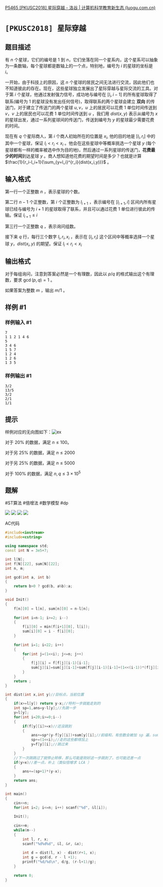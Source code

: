 
[P5465 [PKUSC2018] 星际穿越 - 洛谷 | 计算机科学教育新生态 (luogu.com.cn)](https://www.luogu.com.cn/problem/P5465)

# `[PKUSC2018] 星际穿越` 

## 题目描述

有 $n$ 个星球，它们的编号是 1 到 $n$，它们坐落在同一个星系内，这个星系可以抽象为一条数轴，每个星球都是数轴上的一个点，特别地，编号为 $i$ 的星球的坐标是 $i$。

一开始，由于科技上的原因，这 $n$ 个星球的居民之间无法进行交流，因此他们也不知道彼此的存在。现在，这些星球独立发展出了星际穿越与星际交流的工具。对于第 $i$ 个星球，他通过发射强力信号，成功地与编号在 $[l_i,i-1]$ 的所有星球取得了联系(编号为 1 的星球没有发出任何信号)，取得联系的两个星球会建立 **双向** 的传送门，对于建立了传送门的两个星球 $u,v$，$u$ 上的居民可以花费 1 单位时间传送到 $v$，$v$ 上的居民也可以花费 1 单位时间传送到 $u$ ，我们用 $dist(x,y)$ 表示从编号为 $x$ 的星球出发，通过一系列星球间的传送门，传送到编号为 $y$ 的星球最少需要花费的时间。

现在有 $q$ 个星际商人，第 $i$ 个商人初始所在的位置是 $x_i$, 他的目的地是 $[l_i,r_i]$ 中的其中一个星球，保证 $l_i<r_i<x_i$ 。他会在这些星球中等概率挑选一个星球 $y$ (每个星球都有一样的概率被选中作为目的地)，然后通过一系列星球的传送门，**花费最少的时间**到达星球 $y$ 。商人想知道他花费的期望时间是多少？也就是计算 $\frac{1}{r_i-l_i+1}{\sum_{y=l_i}^{r_i}{dist(x_i,y)}}$ 。

## 输入格式

第一行一个正整数 $n$ ，表示星球的个数。

第二行 $n-1$ 个正整数，第 $i$ 个正整数为  $l_{i+1}$ ，表示编号在 $[l_{i+1},i]$ 区间内所有星球已经与编号为 $i+1$ 的星球取得了联系，并且可以通过花费 1 单位进行彼此的传输。保证 $l_{i+1}\leq i$

第三行一个正整数 $q$ ，表示询问组数。

接下来 $q$ 行，每行三个数字 $l_i,r_i,x_i$ ，表示在 $[l_i,r_i]$ 这个区间中等概率选择一个星球 $y$，$dist(x_i,y)$ 的期望。保证 $l_i<r_i<x_i$

## 输出格式

对于每组询问，注意到答案必然是一个有理数，因此以 $p/q$ 的格式输出这个有理数，要求 $\gcd(p,q)=1$ 。

如果答案为整数 $m$ ，输出 $m/1$ 。

## 样例 #1

### 样例输入 #1

```
7
1 1 2 1 4 6
5
3 4 6
1 5 7
1 2 4
1 2 6
1 3 5
```

### 样例输出 #1

```
3/2
13/5
3/2
2/1
1/1
```

## 提示

样例对应的无向图如下：![ex](https://cdn.luogu.com.cn/upload/pic/63831.png)

对于 $20\%$ 的数据，满足 $n \leq 100$。

对于另 $25\%$ 的数据，满足 $n\leq 2000$

对于另 $25\%$ 的数据，满足 $n\leq 5000$

对于 $100\%$ 的数据，满足 $n,q\leq 3\times 10^5$

## 题解

#ST算法 #倍增法 #数学模型  #dp

![](../zPictureStore/微信图片_20240316150231.png)
![](../zPictureStore/微信图片_20240316150241.png)
![](../zPictureStore/微信图片_20240316150248.png)
![](../zPictureStore/微信图片_20240316150256.jpg)

AC代码
```cpp
#include<iostream>
#include<cstring>

using namespace std;
const int N = 3e5+7;

int l[N];
int f[N][22], sum[N][22];
int n, m;

int gcd(int a, int b)
{
    return b>0 ? gcd(b, a%b):a;
}

void Init()
{
    f[n][0] = l[n], sum[n][0] = n-l[n];
    
    for(int i=n-1; i>=2; i--)
    {
        f[i][0] = min(f[i+1][0], l[i]);
        sum[i][0] = i - f[i][0];
    }
    
    for(int i=1; i<22; i++)
    {
        for(int j=(1<<i); j<=n; j++)
        {
            f[j][i] = f[f[j][i-1)[i-1];
            sum[j][i]=sum[j][i-1]+sum[f[j][i-1)[i-1]+(1<<(i-1))*(f[j][i-1]-f[j][i]);
        }
    }
    return ;
}

int dist(int x,int y)//目标点，当前位置
{
    if(x>=l[y]) return y-x;//特判一步就能走到的
    int sp=1,ans=y-l[y];//先跳一步
    y=l[y];
    for(int i=20;i>=0;i--)
    {
        if(f[y][i]>=x)//还没跳到
        {
            ans+=sp*(y-f[y][i])+sum[y][i];//前缀和，有些数会被加 sp 遍，sum 存的仅为走一步之和
            sp+=(1<<i);//走的这些都得加上
            y=f[y][i];//跳过来
        }
    }
    //下一次跳跳过了就停止转移，那么可能是刚好这一步跳到了，也可能还差一点
    if(y>x)//差一点，补上（类似倍增求 LCA ）
    {
        ans+=(sp+1)*(y-x);
    }
    return ans;
}

int main()
{
    cin>>n;
    for(int i=2; i<=n; i++) scanf("%d", &l[i]);
    
    Init();
    
    cin>>m;
    while(m--)
    {
        int l, r, x;
        scanf("%d%d%d", &l, &r, &x);
        
        int d = dist(l, x) - dist(r+1, x);
        int g = gcd(d, r - l +1);
        printf("%d/%d\n", d/g, (r-l+1)/g);
    }
    
    return 0;
}
```

